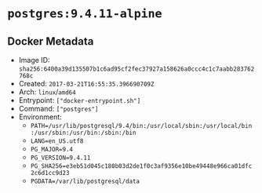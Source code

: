 # `postgres:9.4.11-alpine`

## Docker Metadata

- Image ID: `sha256:6400a39d135507b1c6ad95cf2fec37927a158626a0ccc4c1c7aabb283762768c`
- Created: `2017-03-21T16:55:35.396690709Z`
- Arch: `linux`/`amd64`
- Entrypoint: `["docker-entrypoint.sh"]`
- Command: `["postgres"]`
- Environment:
  - `PATH=/usr/lib/postgresql/9.4/bin:/usr/local/sbin:/usr/local/bin:/usr/sbin:/usr/bin:/sbin:/bin`
  - `LANG=en_US.utf8`
  - `PG_MAJOR=9.4`
  - `PG_VERSION=9.4.11`
  - `PG_SHA256=e3eb51d045c180b03d2de1f0c3af9356e10be49448e966ca01dfc2c6d1cc9d23`
  - `PGDATA=/var/lib/postgresql/data`
